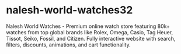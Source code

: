 # nalesh-world-watches32
Nalesh World Watches - Premium online watch store featuring 80k+ watches from top global brands like Rolex, Omega, Casio, Tag Heuer, Tissot, Seiko, Fossil, and Citizen. Fully interactive website with search, filters, discounts, animations, and cart functionality.
